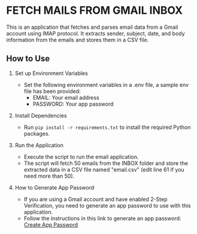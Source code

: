# FETCH MAILS FROM GMAIL INBOX

This is an application that fetches and parses email data from a Gmail account using IMAP protocol. It extracts sender, subject, date, and body information from the emails and stores them in a CSV file.

## How to Use

1. Set up Environment Variables
    - Set the following environment variables in a .env file, a sample env file has been provided:
        - EMAIL: Your email address
        - PASSWORD: Your app password
   

2. Install Dependencies
    - Run `pip install -r requirements.txt` to install the required Python packages.

3. Run the Application
    - Execute the script to run the email application.
    - The script will fetch 50 emails from the INBOX folder and store the extracted data in a CSV file named "email.csv" (edit line 61 if you need more than 50).

4. How to Generate App Password
    - If you are using a Gmail account and have enabled 2-Step Verification, you need to generate an app password to use with this application.
    - Follow the instructions in this link to generate an app password: [Create App Password](https://www.google.com/amp/s/tech.hindustantimes.com/amp/how-to/what-is-gmail-app-password-and-how-to-create-one-71672827876186.html)


